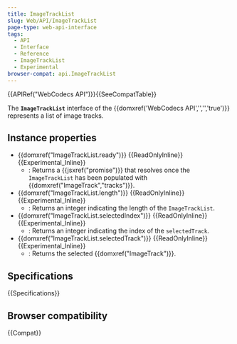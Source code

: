 ```yaml
---
title: ImageTrackList
slug: Web/API/ImageTrackList
page-type: web-api-interface
tags:
  - API
  - Interface
  - Reference
  - ImageTrackList
  - Experimental
browser-compat: api.ImageTrackList
---
```


{{APIRef("WebCodecs API")}}{{SeeCompatTable}}

The **`ImageTrackList`** interface of the {{domxref('WebCodecs API','','','true')}} represents a list of image tracks.

## Instance properties

- {{domxref("ImageTrackList.ready")}} {{ReadOnlyInline}} {{Experimental_Inline}}
  - : Returns a {{jsxref("promise")}} that resolves once the `ImageTrackList` has been populated with {{domxref("ImageTrack","tracks")}}.
- {{domxref("ImageTrackList.length")}} {{ReadOnlyInline}} {{Experimental_Inline}}
  - : Returns an integer indicating the length of the `ImageTrackList`.
- {{domxref("ImageTrackList.selectedIndex")}} {{ReadOnlyInline}} {{Experimental_Inline}}
  - : Returns an integer indicating the index of the `selectedTrack`.
- {{domxref("ImageTrackList.selectedTrack")}} {{ReadOnlyInline}} {{Experimental_Inline}}
  - : Returns the selected {{domxref("ImageTrack")}}.

## Specifications

{{Specifications}}

## Browser compatibility

{{Compat}}
